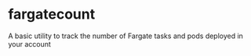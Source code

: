 # fargatecount
A basic utility to track the number of Fargate tasks and pods deployed in your account
